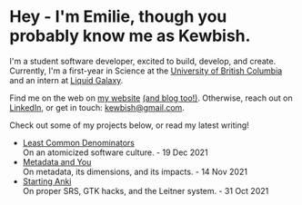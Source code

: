 # Hey - I'm Emilie, though you probably know me as Kewbish. 
I'm a student software developer, excited to build, develop, and create. Currently, I'm a first-year in Science at the [University of British Columbia](https://ubc.ca) and an intern at [Liquid Galaxy](https://liquidgalaxy.eu).

Find me on the web on [my website](https://kewbi.sh/) [(and blog too!)](https://kewbi.sh/blog/). Otherwise, reach out on [LinkedIn](https://www.linkedin.com/in/emilie-ma-kewbish/), or get in touch: [kewbish@gmail.com](mailto:kewbish@gmail.com).   

Check out some of my projects below, or read my latest writing!

<!--bp-->
- [Least Common Denominators](https://kewbi.sh/blog/posts/211219/)  
On an atomicized software culture. - 19 Dec 2021
- [Metadata and You](https://kewbi.sh/blog/posts/211114/)  
On metadata, its dimensions, and its impacts. - 14 Nov 2021
- [Starting Anki](https://kewbi.sh/blog/posts/211031/)  
On proper SRS, GTK hacks, and the Leitner system. - 31 Oct 2021
